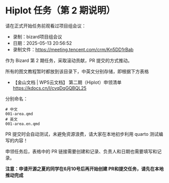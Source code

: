# Hiplot 任务（第 2 期说明）

请在正式开始任务前观看过项目组会议：

- 录制：bizard项目组会议
- 日期：2025-05-13 20:56:52
- 录制文件：https://meeting.tencent.com/crm/Kn5DD1rBab

作为 Bizard 第 2 期任务，采取滚动贡献，PR 提交的方式推动。

所有的图文教程暂时都放到该目录下，中英文分别存储，即根据下方表格


- 【金山文档 | WPS云文档】 第二期（Hiplot）申领清单
https://kdocs.cn/l/cvqDqGQBQL25

分别命名：

```
# 中文
001-area.qmd
# 英文
001-area.en.qmd
```

PR 提交时会自动测试，未避免资源浪费，请大家在本地初步利用 quarto 测试编写的内容！

申领任务后，表格中的 PR 链接需要创建和记录、负责人和日期也需要填写和记录。

**注意：申请开源之夏的同学在6月10号后再开始创建 PR和提交任务，请先在本地推动完成**

